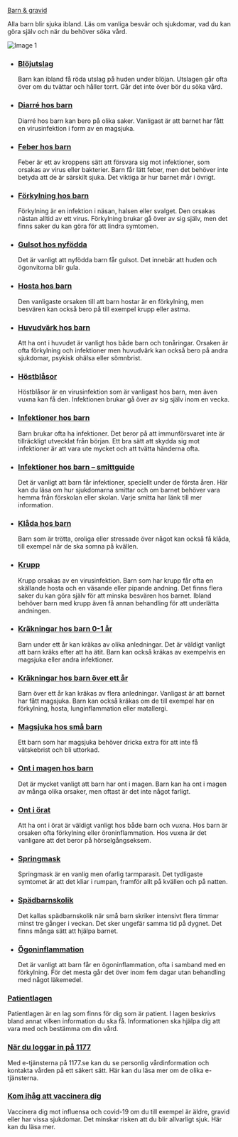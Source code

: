 [Barn & gravid](https://www.1177.se/barn--gravid/)

Alla barn blir sjuka ibland. Läs om vanliga besvär och sjukdomar, vad du kan göra själv och när du behöver söka vård.

![Image 1](https://www.1177.se/globalassets/1177/nationell/media/fotografier/barn-och-gravid/vard-och-stod-for-barn/gevatten-barn4.jpg?saved=2024-05-30+08:48)

*   ### [Blöjutslag](https://www.1177.se/barn--gravid/vanliga-besvar-och-sjukdomar-hos-barn/blojutslag/)
    
    Barn kan ibland få röda utslag på huden under blöjan. Utslagen går ofta över om du tvättar och håller torrt. Går det inte över bör du söka vård.
    
*   ### [Diarré hos barn](https://www.1177.se/barn--gravid/vanliga-besvar-och-sjukdomar-hos-barn/diarre-hos-barn/)
    
    Diarré hos barn kan bero på olika saker. Vanligast är att barnet har fått en virusinfektion i form av en magsjuka.
    
*   ### [Feber hos barn](https://www.1177.se/barn--gravid/vanliga-besvar-och-sjukdomar-hos-barn/feber-hos-barn/)
    
    Feber är ett av kroppens sätt att försvara sig mot infektioner, som orsakas av virus eller bakterier. Barn får lätt feber, men det behöver inte betyda att de är särskilt sjuka. Det viktiga är hur barnet mår i övrigt.
    
*   ### [Förkylning hos barn](https://www.1177.se/barn--gravid/vanliga-besvar-och-sjukdomar-hos-barn/forkylning-hos-barn/)
    
    Förkylning är en infektion i näsan, halsen eller svalget. Den orsakas nästan alltid av ett virus. Förkylning brukar gå över av sig själv, men det finns saker du kan göra för att lindra symtomen.
    

*   ### [Gulsot hos nyfödda](https://www.1177.se/barn--gravid/vanliga-besvar-och-sjukdomar-hos-barn/gulsot-hos-nyfodda/)
    
    Det är vanligt att nyfödda barn får gulsot. Det innebär att huden och ögonvitorna blir gula.
    
*   ### [Hosta hos barn](https://www.1177.se/barn--gravid/vanliga-besvar-och-sjukdomar-hos-barn/hosta-hos-barn/)
    
    Den vanligaste orsaken till att barn hostar är en förkylning, men besvären kan också bero på till exempel krupp eller astma.
    
*   ### [Huvudvärk hos barn](https://www.1177.se/barn--gravid/vanliga-besvar-och-sjukdomar-hos-barn/huvudvark/)
    
    Att ha ont i huvudet är vanligt hos både barn och tonåringar. Orsaken är ofta förkylning och infektioner men huvudvärk kan också bero på andra sjukdomar, psykisk ohälsa eller sömnbrist.
    
*   ### [Höstblåsor](https://www.1177.se/barn--gravid/vanliga-besvar-och-sjukdomar-hos-barn/hostblasor/)
    
    Höstblåsor är en virusinfektion som är vanligast hos barn, men även vuxna kan få den. Infektionen brukar gå över av sig själv inom en vecka.
    
*   ### [Infektioner hos barn](https://www.1177.se/barn--gravid/vanliga-besvar-och-sjukdomar-hos-barn/infektioner-hos-barn/)
    
    Barn brukar ofta ha infektioner. Det beror på att immunförsvaret inte är tillräckligt utvecklat från början. Ett bra sätt att skydda sig mot infektioner är att vara ute mycket och att tvätta händerna ofta.
    
*   ### [Infektioner hos barn – smittguide](https://www.1177.se/barn--gravid/vanliga-besvar-och-sjukdomar-hos-barn/infektioner-hos-barn--smittguide/)
    
    Det är vanligt att barn får infektioner, speciellt under de första åren. Här kan du läsa om hur sjukdomarna smittar och om barnet behöver vara hemma från förskolan eller skolan. Varje smitta har länk till mer information.
    
*   ### [Klåda hos barn](https://www.1177.se/barn--gravid/vanliga-besvar-och-sjukdomar-hos-barn/klada-hos-barn/)
    
    Barn som är trötta, oroliga eller stressade över något kan också få klåda, till exempel när de ska somna på kvällen.
    
*   ### [Krupp](https://www.1177.se/barn--gravid/vanliga-besvar-och-sjukdomar-hos-barn/krupp/)
    
    Krupp orsakas av en virusinfektion. Barn som har krupp får ofta en skällande hosta och en väsande eller pipande andning. Det finns flera saker du kan göra själv för att minska besvären hos barnet. Ibland behöver barn med krupp även få annan behandling för att underlätta andningen.
    
*   ### [Kräkningar hos barn 0-1 år](https://www.1177.se/barn--gravid/vanliga-besvar-och-sjukdomar-hos-barn/krakningar-hos-barn-0-1-ar/)
    
    Barn under ett år kan kräkas av olika anledningar. Det är väldigt vanligt att barn kräks efter att ha ätit. Barn kan också kräkas av exempelvis en magsjuka eller andra infektioner.
    
*   ### [Kräkningar hos barn över ett år](https://www.1177.se/barn--gravid/vanliga-besvar-och-sjukdomar-hos-barn/krakningar-hos-barn-over-ett-ar/)
    
    Barn över ett år kan kräkas av flera anledningar. Vanligast är att barnet har fått magsjuka. Barn kan också kräkas om de till exempel har en förkylning, hosta, lunginflammation eller matallergi.
    
*   ### [Magsjuka hos små barn](https://www.1177.se/barn--gravid/vanliga-besvar-och-sjukdomar-hos-barn/magsjuka-hos-sma-barn/)
    
    Ett barn som har magsjuka behöver dricka extra för att inte få vätskebrist och bli uttorkad.
    
*   ### [Ont i magen hos barn](https://www.1177.se/barn--gravid/vanliga-besvar-och-sjukdomar-hos-barn/ont-i-magen-hos-barn/)
    
    Det är mycket vanligt att barn har ont i magen. Barn kan ha ont i magen av många olika orsaker, men oftast är det inte något farligt.
    
*   ### [Ont i örat](https://www.1177.se/barn--gravid/vanliga-besvar-och-sjukdomar-hos-barn/ont-i-orat/)
    
    Att ha ont i örat är väldigt vanligt hos både barn och vuxna. Hos barn är orsaken ofta förkylning eller öroninflammation. Hos vuxna är det vanligare att det beror på hörselgångseksem.
    
*   ### [Springmask](https://www.1177.se/barn--gravid/vanliga-besvar-och-sjukdomar-hos-barn/springmask/)
    
    Springmask är en vanlig men ofarlig tarmparasit. Det tydligaste symtomet är att det kliar i rumpan, framför allt på kvällen och på natten.
    
*   ### [Spädbarnskolik](https://www.1177.se/barn--gravid/vanliga-besvar-och-sjukdomar-hos-barn/spadbarnskolik/)
    
    Det kallas spädbarnskolik när små barn skriker intensivt flera timmar minst tre gånger i veckan. Det sker ungefär samma tid på dygnet. Det finns många sätt att hjälpa barnet.
    

*   ### [Ögoninflammation](https://www.1177.se/barn--gravid/vanliga-besvar-och-sjukdomar-hos-barn/ogoninflammation-hos-barn/)
    
    Det är vanligt att barn får en ögoninflammation, ofta i samband med en förkylning. För det mesta går det över inom fem dagar utan behandling med något läkemedel.
    

### [Patientlagen](https://www.1177.se/sa-fungerar-varden/var-med-och-bestam-om-din-vard/patientlagen/)

Patientlagen är en lag som finns för dig som är patient. I lagen beskrivs bland annat vilken information du ska få. Informationen ska hjälpa dig att vara med och bestämma om din vård.

### [När du loggar in på 1177](https://www.1177.se/om-1177/nar-du-loggar-in-pa-1177.se/)

Med e-tjänsterna på 1177.se kan du se personlig vårdinformation och kontakta vården på ett säkert sätt. Här kan du läsa mer om de olika e-tjänsterna.

### [Kom ihåg att vaccinera dig](https://www.1177.se/aktuellt/vaccination-mot-covid-19-och-influensa/)

Vaccinera dig mot influensa och covid-19 om du till exempel är äldre, gravid eller har vissa sjukdomar. Det minskar risken att du blir allvarligt sjuk. Här kan du läsa mer.